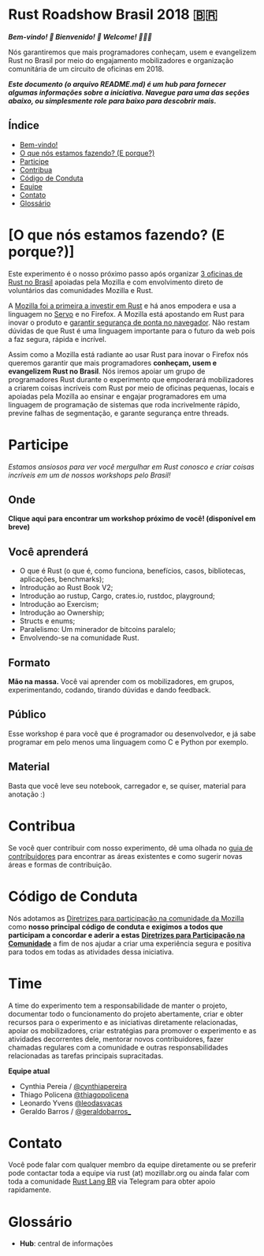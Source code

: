 Rust Roadshow Brasil 2018 🇧🇷
======================
***Bem-vindo! :tada: Bienvenido! :confetti_ball: Welcome! :balloon::balloon::balloon:***

Nós garantiremos que mais programadores conheçam, usem e evangelizem Rust no Brasil por meio do engajamento mobilizadores e organização comunitária de um circuito de oficinas em 2018.

***Este documento (o arquivo README.md) é um hub para fornecer algumas informações sobre a iniciativa. Navegue para uma das seções abaixo, ou simplesmente role para baixo para descobrir mais.***

## Índice
* [Bem-vindo!](#)
* [O que nós estamos fazendo? (E porque?)](#)
* [Participe](#)
* [Contribua](#)
* [Código de Conduta](#)
* [Equipe](#)
* [Contato](#)
* [Glossário](#)

# [O que nós estamos fazendo? (E porque?)]

Este experimento é o nosso próximo passo após organizar [3 oficinas de Rust no Brasil](https://www.eventbrite.com.br/o/mozilla-brasil-14167163781) apoiadas pela Mozilla e com envolvimento direto de voluntários das comunidades Mozilla e Rust.

A [Mozilla foi a primeira a investir em Rust](https://research.mozilla.org/rust/) e há anos empodera e usa a linguagem no [Servo](https://github.com/servo/servo) e no Firefox. A Mozilla está apostando em Rust para inovar o produto e [garantir segurança de ponta no navegador](https://blog.mozilla.org/firefox/put-trust-rust-shipping-now-firefox/). Não restam dúvidas de que Rust é uma linguagem importante para o futuro da web pois a faz segura, rápida e incrível.

Assim como a Mozilla está radiante ao usar Rust para inovar o Firefox nós queremos garantir que mais programadores **conheçam, usem e evangelizem Rust no Brasil**. Nós iremos apoiar um grupo de programadores Rust durante o experimento que empoderará mobilizadores a criarem coisas incríveis com Rust por meio de oficinas pequenas, locais e apoiadas pela Mozilla ao ensinar e engajar programadores em uma linguagem de programação de sistemas que roda incrivelmente rápido, previne falhas de segmentação, e garante segurança entre threads.

# Participe

*Estamos ansiosos para ver você mergulhar em Rust conosco e criar coisas incríveis em um de nossos workshops pelo Brasil!*

## Onde

**Clique aqui para encontrar um workshop próximo de você! (disponível em breve)**

## Você aprenderá
- O que é Rust (o que é, como funciona, benefícios, casos, bibliotecas, aplicações, benchmarks);
- Introdução ao Rust Book V2;
- Introdução ao rustup, Cargo, crates.io, rustdoc, playground;
- Introdução ao Exercism;
- Introdução ao Ownership;
- Structs e enums;
- Paralelismo: Um minerador de bitcoins paralelo;
- Envolvendo-se na comunidade Rust.
## Formato

**Mão na massa.** Você vai aprender com os mobilizadores, em grupos, experimentando, codando, tirando dúvidas e dando feedback.

## Público

Esse workshop é para você que é programador ou desenvolvedor, e já sabe programar em pelo menos uma linguagem como C e Python por exemplo.

## Material

Basta que você leve seu notebook, carregador e, se quiser, material para anotação :)

# Contribua

Se você quer contribuir com nosso experimento, dê uma olhada no [guia de contribuidores](CONTRIBUTING.md) para encontrar as áreas existentes e como sugerir novas áreas e formas de contribuição.

# Código de Conduta

Nós adotamos as [Diretrizes para participação na comunidade da Mozilla](https://www.mozilla.org/pt-BR/about/governance/policies/participation/) como **nosso principal código de conduta e exigimos a todos que participam a concordar e aderir a estas** [**Diretrizes para Participação na Comunidade**](https://www.mozilla.org/pt-BR/about/governance/policies/participation/) a fim de nos ajudar a criar uma experiência segura e positiva para todos em todas as atividades dessa iniciativa.

# Time

A time do experimento tem a responsabilidade de manter o projeto, documentar todo o funcionamento do projeto abertamente, criar e obter recursos para o experimento e as iniciativas diretamente relacionadas, apoiar os mobilizadores, criar estratégias para promover o experimento e as atividades decorrentes dele, mentorar novos contribuidores, fazer chamadas regulares com a comunidade e outras responsabilidades relacionadas as tarefas principais supracitadas.

**Equipe atual**

- Cynthia Pereia / [@cynthiapereira](https://github.com/cynthiapereira)
- Thiago Policena [@thiagopolicena](https://github.com/thiagopolicena)
- Leonardo Yvens [@leodasvacas](https://github.com/leodasvacas)
- Geraldo Barros / [@geraldobarros_](https://github.com/barrosgeraldo)
# Contato

Você pode falar com qualquer membro da equipe diretamente ou se preferir pode contactar toda a equipe via rust (at) mozillabr.org ou ainda falar com toda a comunidade [Rust Lang BR](https://t.me/rustlangbr) via Telegram para obter apoio rapidamente.

# Glossário
- **Hub**: central de informações
